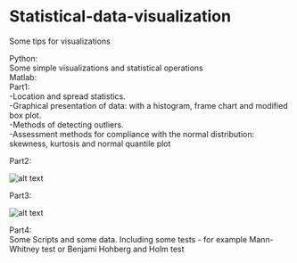 # Statistical-data-visualization
Some tips for visualizations  

Python:  
Some simple visualizations and statistical operations  
Matlab:   
Part1:  
-Location and spread statistics.  
-Graphical presentation of data: with a histogram, frame chart and modified box plot.  
-Methods of detecting outliers.  
-Assessment methods for compliance with the normal distribution: skewness, kurtosis and normal quantile plot 
  
Part2:  
  
![alt text](https://github.com/Suarez94/Statistical-data-visualization/blob/master/Matlab/Part2/To%20Do%20List.png)
  
  
Part3:
  
![alt text](https://github.com/Suarez94/Statistical-data-visualization/blob/master/Matlab/Part3/To%20Do%20List.png)

  
Part4:  
Some Scripts and some data. Including some tests - for example Mann-Whitney test or Benjami Hohberg and Holm test
